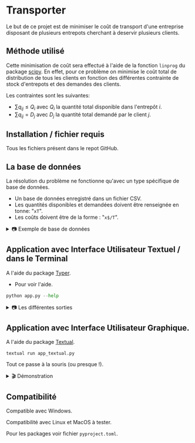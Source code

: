 # Transporter

Le but de ce projet est de minimiser le coût de transport d'une entreprise disposant de plusieurs entrepots cherchant à deservir plusieurs clients.

## Méthode utilisé
Cette minimisation de coût sera effectué à l'aide de la fonction `linprog` du package [scipy](https://scipy.org/). 
En effet, pour ce problème on minimise le coût total de distribution de tous les clients en fonction des différentes contrainte de stock d'entrepots et des demandes des clients. 

Les contraintes sont les suivantes: 
- $\sum q_{ij} \le Q_i$ avec $Q_i$ la quantité total disponible dans l'entrepôt $i$. 
- $\sum q_{ij} = D_j$ avec $D_j$ la quantité total demandé par le client $j$.


## Installation / fichier requis
Tous les fichiers présent dans le repot GitHub.


## La base de données
La résolution du problème ne fonctionne qu'avec un type spécifique de base de données.

- Un base de données enregistré dans un fichier CSV.
- Les quantités disponibles et demandées doivent être renseignée en tonne: "`xT`".
- Les coûts doivent être de la forme : "`x$/T`".


<details>
  <summary>📷 Exemple de base de données </summary>
  <hr>

```
,19T,20T,19T,16T,19T,
27T,5$/T,3$/T,4$/T,5$/T,3$/T
18T,1$/T,4$/T,2$/T,1$/T,1$/T
22T,4$/T,3$/T,4$/T,3$/T,5$/T
25T,2$/T,3$/T,4$/T,3$/T,3$/T
22T,4$/T,1$/T,3$/T,4$/T,2$/T
```

 </details>


## Application avec Interface Utilisateur Textuel / dans le Terminal

A l'aide du package [Typer](https://typer.tiangolo.com/). 

- Pour voir l'aide. 
```python
python app.py --help
```

<details>
  <summary>📷  Les différentes sorties </summary>
  <hr>

  Différents tableaux en sortie [Rich](https://github.com/Textualize/rich)

```python
python app.py resultat-client --chemin /chemin/vers/base_de_donnees.csv
```
<img
  src="exemple/resultat_client.png"
  style="display: inline-block;
  align: center; 
  margin: 0 auto; max-width: 500px">

```python
python app.py resultat-entrepot --chemin /chemin/vers/base_de_donnees.csv
```
<img
  src="exemple/resultat_entrepot.png"
  style="display: inline-block;
  align: center; 
  margin: 0 auto; max-width: 500px">

  
  Différente visualisation graphique à l'aide de graph [NetworkX](https://networkx.org/documentation/stable/index.html)

```python
python app.py representation-client --chemin ./transport.csv --client 30
```
<img
  src="exemple/graph_client.png"
  style="display: inline-block;
  align: center; 
  margin: 0 auto; max-width: 500px">

```python
python app.py representation-entrepot --chemin ./transport.csv --entrepot 30
```
<img
  src="exemple/graph_entrepot.png"
  style="display: inline-block;
  align: center; 
  margin: 0 auto; max-width: 500px">


 </details>


## Application avec Interface Utilisateur Graphique. 

A l'aide du package [Textual](https://github.com/Textualize/textual).

```
textual run app_textual.py
```
Tout ce passe à la souris (ou presque !).

<details>
  <summary>🎬 Démonstration </summary>
  <hr>


https://user-images.githubusercontent.com/125368997/235438571-7049c92c-37ae-4eff-885d-174208d8a4fc.mp4

  
 </details>

## Compatibilité

Compatible avec Windows. 

Compatibilité avec Linux et MacOS à tester. 

Pour les packages voir fichier `pyproject.toml`. 
